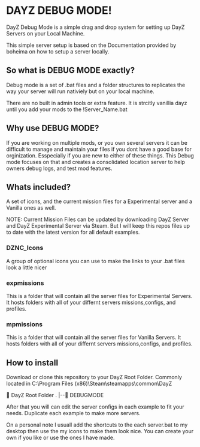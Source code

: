 # DAYZ DEBUG MODE!
DayZ Debug Mode is a simple drag and drop system for setting up DayZ Servers on your Local Machine.

This simple server setup is based on the Documentation provided by boheima on how to setup a server locally. 

## So what is DEBUG MODE exactly?
Debug mode is a set of .bat files and a folder structures to replicates the way your server will run nativiely but on your local machine.  

There are no built in admin tools or extra feature. It is strcitly vanillia dayz until you add your mods to the !Server_Name.bat

## Why use DEBUG MODE?
If you are working on multiple mods, or you own several servers it can be difficult to manage and maintain your files if you dont have a good base for orginization. Esspecially if you are new to either of these things. This Debug mode focuses on that and creates a consolidated location server to help owners debug logs, and test mod features.

## Whats included?
A set of icons, and the current mission files for a Experimental server and a Vanilla ones as well. 

NOTE: Current Mission Files can be updated by downloading DayZ Server and DayZ Experimental Server via Steam. But I will keep this repos files up to date with the latest version for all default examples. 

### DZNC_Icons  
A group of optional icons you can use to make the links to your .bat files look a little nicer

### expmissions
This is a folder that will contain all the server files for Experimental Servers. It hosts folders with all of your differnt servers missions,configs, and profiles. 

### mpmissions
This is a folder that will contain all the server files for Vanilla Servers. It hosts folders with all of your differnt servers missions,configs, and profiles. 

## How to install
Download or clone this repository to your DayZ Root Folder. Commonly located in C:\Program Files (x86)\Steam\steamapps\common\DayZ

📁 DayZ Root Folder .
|--📁 DEBUGMODE

After that you will can edit the server configs in each example to fit your needs. Duplicate each example to make more servers.

On a personal note I usuall add the shortcuts to the each server.bat to my desktop then use the my icons to make them look nice. You can create your own if you like or use the ones I have made. 
